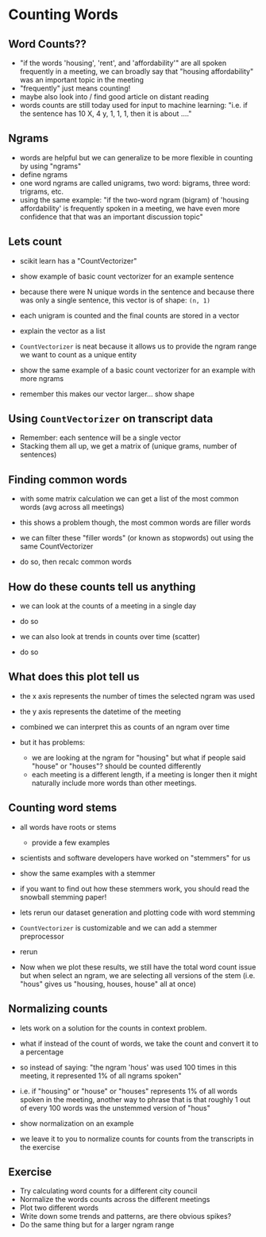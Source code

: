 # Counting Words

## Word Counts??

* "if the words 'housing', 'rent', and 'affordability'" are all spoken frequently in a meeting, we can broadly say that "housing affordability" was an important topic in the meeting
* "frequently" just means counting!
* maybe also look into / find good article on distant reading
* words counts are still today used for input to machine learning: "i.e. if the sentence has 10 X, 4 y, 1, 1, 1, then it is about ...."

## Ngrams

* words are helpful but we can generalize to be more flexible in counting by using "ngrams"
* define ngrams
* one word ngrams are called unigrams, two word: bigrams, three word: trigrams, etc.
* using the same example: "if the two-word ngram (bigram) of 'housing affordability' is frequently spoken in a meeting, we have even more confidence that that was an important discussion topic"

## Lets count

* scikit learn has a "CountVectorizer"
* show example of basic count vectorizer for an example sentence

* because there were N unique words in the sentence and because there was only a single sentence, this vector is of shape: `(n, 1)`

* each unigram is counted and the final counts are stored in a vector

* explain the vector as a list

* `CountVectorizer` is neat because it allows us to provide the ngram range we want to count as a unique entity
* show the same example of a basic count vectorizer for an example with more ngrams
* remember this makes our vector larger... show shape

## Using `CountVectorizer` on transcript data

* Remember: each sentence will be a single vector
* Stacking them all up, we get a matrix of (unique grams, number of sentences)

## Finding common words

* with some matrix calculation we can get a list of the most common words (avg across all meetings)
* this shows a problem though, the most common words are filler words

* we can filter these "filler words" (or known as stopwords) out using the same CountVectorizer

* do so, then recalc common words

## How do these counts tell us anything

* we can look at the counts of a meeting in a single day
* do so

* we can also look at trends in counts over time (scatter)
* do so

## What does this plot tell us

* the x axis represents the number of times the selected ngram was used
* the y axis represents the datetime of the meeting

* combined we can interpret this as counts of an ngram over time

* but it has problems:
    * we are looking at the ngram for "housing" but what if people said "house" or "houses"? should be counted differently
    * each meeting is a different length, if a meeting is longer then it might naturally include more words than other meetings.

## Counting word stems

* all words have roots or stems
    * provide a few examples
* scientists and software developers have worked on "stemmers" for us
* show the same examples with a stemmer
* if you want to find out how these stemmers work, you should read the snowball stemming paper!

* lets rerun our dataset generation and plotting code with word stemming

* `CountVectorizer` is customizable and we can add a stemmer preprocessor

* rerun

* Now when we plot these results, we still have the total word count issue but when select an ngram, we are selecting all versions of the stem (i.e. "hous" gives us "housing, houses, house" all at once)

## Normalizing counts

* lets work on a solution for the counts in context problem.
* what if instead of the count of words, we take the count and convert it to a percentage

* so instead of saying: "the ngram 'hous' was used 100 times in this meeting, it represented 1% of all ngrams spoken"
* i.e. if "housing" or "house" or "houses" represents 1% of all words spoken in the meeting, another way to phrase that is that roughly 1 out of every 100 words was the unstemmed version of "hous"

* show normalization on an example

* we leave it to you to normalize counts for counts from the transcripts in the exercise

## Exercise

* Try calculating word counts for a different city council
* Normalize the words counts across the different meetings
* Plot two different words
* Write down some trends and patterns, are there obvious spikes?
* Do the same thing but for a larger ngram range